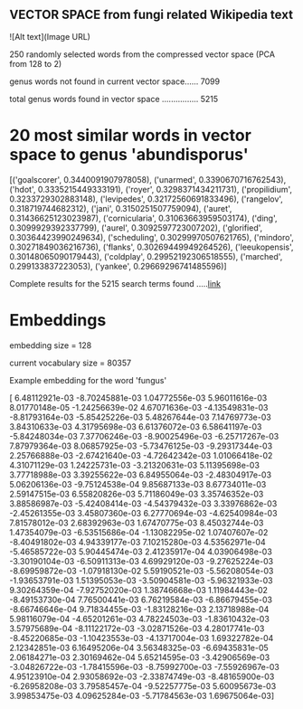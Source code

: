 ## VECTOR SPACE from fungi related Wikipedia text


![Alt text](Image URL)

250 randomly selected words from the compressed vector space (PCA from 128 to 2)

genus words not found in current vector space...... 7099

total genus words found in vector space ................ 5215


# 20 most similar words in vector space to genus 'abundisporus'

[('goalscorer', 0.3440091907978058), ('unarmed', 0.3390670716762543), ('hdot', 0.3335215449333191), ('royer', 0.3298371434211731), ('propilidium', 0.3233729302883148), ('levipedes', 0.32172560691833496), ('rangelov', 0.318719744682312), ('jani', 0.3150251507759094), ('auret', 0.31436625123023987), ('cornicularia', 0.31063663959503174), ('ding', 0.3099929392337799), ('aurel', 0.3092597723007202), ('glorified', 0.30364423990249634), ('scheduling', 0.30299970507621765), ('mindoro', 0.30271849036216736), ('flanks', 0.30269449949264526), ('leeukopensis', 0.30148065090179443), ('coldplay', 0.29952192306518555), ('marched', 0.299133837223053), ('yankee', 0.29669296741485596)]



Complete results for the 5215 search terms found .....[link](https://raw.githubusercontent.com/rcalix1/Projects/master/BatesFungi/WikipediaScrape/results.txt)


# Embeddings 



embedding size = 128

current vocabulary size = 80357 



Example embedding for the word 'fungus'

[ 6.48112921e-03 -8.70245881e-03  1.04772556e-03  5.96011616e-03
  8.01770148e-05 -1.24256639e-02  4.67071636e-03 -4.13549831e-03
 -8.81793164e-03 -5.85425226e-03  5.48267644e-03  7.14769773e-03
  3.84310633e-03  4.31795698e-03  6.61376072e-03  6.58641197e-03
 -5.84248034e-03  7.37706246e-03 -8.90025496e-03 -6.25717267e-03
  7.87979364e-03  8.06857925e-03 -5.73476125e-03 -9.29317344e-03
  2.25766888e-03 -2.67421640e-03 -4.72642342e-03  1.01066418e-02
  4.31071129e-03  1.24225731e-03 -3.21320631e-03  5.11395698e-03
  3.77718988e-03  3.39255622e-03  6.84955064e-03 -2.48304917e-03
  5.06206136e-03 -9.75124538e-04  9.85687133e-03  8.67734011e-03
  2.59147515e-03  6.55820826e-03  5.71186049e-03  3.35746352e-03
  3.88586987e-03 -5.42408414e-03 -4.54379432e-03  3.33976862e-03
 -2.45261355e-03  3.45807360e-03  6.27770694e-03 -4.62540984e-03
  7.81578012e-03  2.68392963e-03  1.67470775e-03  8.45032744e-03
  1.47354079e-03 -6.53515686e-04 -1.13082295e-02  1.07407607e-02
 -8.40491802e-03  4.94339177e-03  7.10215280e-03  4.53562971e-04
 -5.46585722e-03  5.90445474e-03  2.41235917e-04  4.03906498e-03
 -3.30190104e-03 -6.50911313e-03  4.69929120e-03 -9.27625224e-03
 -8.69959872e-03 -1.07918130e-02  5.59190521e-03 -5.56208054e-03
 -1.93653791e-03  1.51395053e-03 -3.50904581e-03 -5.96321933e-03
  9.30264359e-04 -7.92752020e-03  1.38746668e-03  1.11984443e-02
 -8.49153730e-04  7.76500441e-03  6.76219584e-03 -6.86679455e-03
 -8.66746646e-04  9.71834455e-03 -1.83128216e-03  2.13718988e-04
  5.98116079e-04 -4.65201261e-03  4.78224503e-03 -1.83610432e-03
  3.57975689e-04 -8.11122172e-03 -3.02871526e-03  4.28017741e-03
 -8.45220685e-03 -1.10423553e-03 -4.13717004e-03  1.69322782e-04
  2.12342851e-03  6.16495206e-04  3.56348325e-03 -6.69435831e-05
  2.06184271e-03  2.30169462e-04  5.65214595e-03 -3.42906569e-03
 -3.04826722e-03 -1.78415596e-03 -8.75992700e-03 -7.55926967e-03
  4.95123910e-04  2.93058692e-03 -2.33874749e-03 -8.48165900e-03
 -6.26958208e-03  3.79585457e-04 -9.52257775e-03  5.60095673e-03
  3.99853475e-03  4.09625284e-03 -5.71784563e-03  1.69675064e-03]









